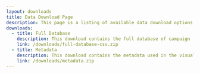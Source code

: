 ```yaml
---
layout: downloads
title: Data Download Page
description: This page is a listing of available data download options.
downloads:
  - title: Full Database
    description: This download contains the full database of campaign finance law collected by CFI, in CSV format.
    link: /downloads/full-database-csv.zip
  - title: Metadata
    description: This download contains the metadata used in the visualization interface.
    link: /downloads/metadata.zip
---
```

